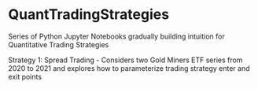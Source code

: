 # QuantTradingStrategies
Series of Python Jupyter Notebooks gradually building intuition for Quantitative Trading Strategies

Strategy 1: Spread Trading - Considers two Gold Miners ETF series from 2020 to 2021 and explores how to parameterize trading strategy enter and exit points
